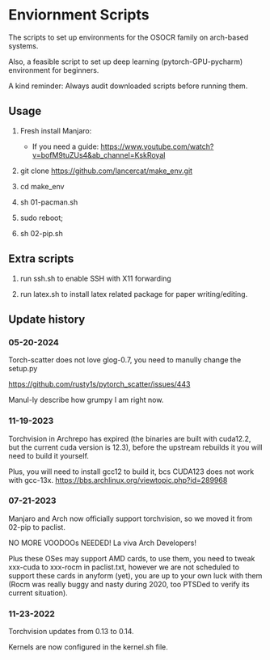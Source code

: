 

# Enviornment Scripts

The scripts to set up environments for the OSOCR family on arch-based systems.

Also, a feasible script to set up deep learning (pytorch-GPU-pycharm) environment for beginners.

A kind reminder: Always audit downloaded scripts before running them.


## Usage

1. Fresh install Manjaro:
    - If you need a guide: https://www.youtube.com/watch?v=bofM9tuZUs4&ab_channel=KskRoyal


2. git clone https://github.com/lancercat/make_env.git

3. cd make_env

4. sh 01-pacman.sh

5. sudo reboot;

6. sh 02-pip.sh

## Extra scripts

1. run ssh.sh to enable SSH with X11 forwarding

2. run latex.sh to install latex related package for paper writing/editing.


## Update history
### 05-20-2024
Torch-scatter does not love glog-0.7, you need to manully change the setup.py

https://github.com/rusty1s/pytorch_scatter/issues/443

Manul-ly describe how grumpy I am right now.


### 11-19-2023
Torchvision in Archrepo has expired (the binaries are built with cuda12.2, but the current cuda version is 12.3), before the upstream rebuilds it you will need to build it yourself. 

Plus, you will need to install gcc12 to build it, bcs CUDA123 does not work with gcc-13x.
https://bbs.archlinux.org/viewtopic.php?id=289968

### 07-21-2023
Manjaro and Arch now officially support torchvision, so we moved it from 02-pip to paclist.

NO MORE VOODOOs NEEDED! La viva Arch Developers!

Plus these OSes may support AMD cards, to use them, you need to tweak xxx-cuda to xxx-rocm in paclist.txt,
however we are not scheduled to support these cards in anyform (yet), you are up to your own luck with them (Rocm was really buggy and nasty during 2020, too PTSDed to verify its current situation).

### 11-23-2022
Torchvision updates from 0.13 to 0.14.

Kernels are now configured in the kernel.sh file.


